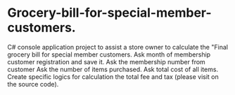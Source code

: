 # Grocery-bill-for-special-member-customers.
C# console application project to assist a store owner to calculate the "Final grocery bill for special member customers.
Ask month of membership customer registration and save it.
Ask the membership number from customer
Ask the number of items purchased.
Ask total cost of all items.
Create specific logics for calculation the total fee and tax (please visit on the source code).
